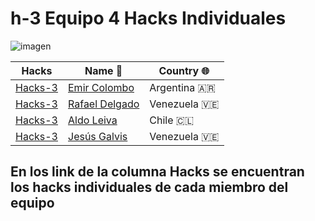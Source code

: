 # h-3 Equipo 4 Hacks Individuales

![imagen](https://www.mancavegiant.com/image/cache/catalog/Kevin%20Harvick-600x315.jpg)

|Hacks | **Name** 📓 | **Country** 🌐 |
|-------------|----------------|------------|
|  [Hacks-3](https://github.com/E-Columbus/h-3)  | [Emir Colombo](https://github.com/E-Columbus) | Argentina 🇦🇷 |
|  [Hacks-3](https://github.com/rafael1delgado/node-hack-3)  | [Rafael Delgado](https://github.com/rafael1delgado)| Venezuela 🇻🇪 |
|  [Hacks-3](https://github.com/AldoxLH/hacks-3)  | [Aldo Leiva](https://github.com/AldoxLH) | Chile 🇨🇱 |
|  [Hacks-3](https://github.com/jgalvis414/hacks-3)| [Jesús Galvis](https://www.github.com/jgalvis414) | Venezuela 🇻🇪 |

## En los link de la columna Hacks se encuentran los hacks individuales de cada miembro del equipo

